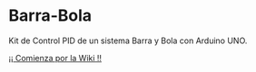 # Barra-Bola
Kit de Control PID de un sistema Barra y Bola con Arduino UNO.

<a href="https://github.com/EstudioRoble/Barra-Bola/wiki/Control-PID-de-Barra-y-Bola-con-Arduino-v2">¡¡ Comienza por la Wiki !!</a></p>
